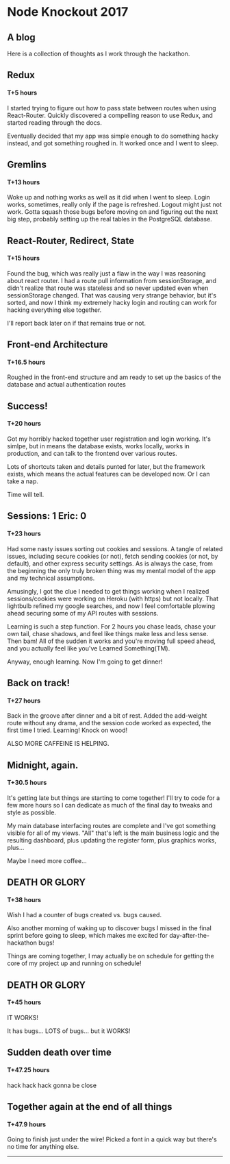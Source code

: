 # Node Knockout 2017 

## A blog 

Here is a collection of thoughts as I work through the hackathon. 

## Redux

#### T+5 hours

I started trying to figure out how to pass state between routes when using React-Router. Quickly discovered a compelling reason to use Redux, and started reading through the docs. 

Eventually decided that my app was simple enough to do something hacky instead, and got something roughed in. It worked once and I went to sleep.

## Gremlins

#### T+13 hours

Woke up and nothing works as well as it did when I went to sleep. Login works, sometimes, really only if the page is refreshed. Logout might just not work. Gotta squash those bugs before moving on and figuring out the next big step, probably setting up the real tables in the PostgreSQL database.

## React-Router, Redirect, State

#### T+15 hours

Found the bug, which was really just a flaw in the way I was reasoning about react router. I had a route pull information from sessionStorage, and didn't realize that route was stateless and so never updated even when sessionStorage changed. That was causing very strange behavior, but it's sorted, and now I think my extremely hacky login and routing can work for hacking everything else together.

I'll report back later on if that remains true or not.

## Front-end Architecture

#### T+16.5 hours

Roughed in the front-end structure and am ready to set up the basics of the database and actual authentication routes

## Success!

#### T+20 hours

Got my horribly hacked together user registration and login working. It's simlpe, but in means the database exists, works locally, works in production, and can talk to the frontend over various routes.

Lots of shortcuts taken and details punted for later, but the framework exists, which means the actual features can be developed now. Or I can take a nap.

Time will tell.

## Sessions: 1 Eric: 0

#### T+23 hours

Had some nasty issues sorting out cookies and sessions. A tangle of related issues, including secure cookies (or not), fetch sending cookies (or not, by default), and other express security settings. As is always the case, from the beginning the only truly broken thing was my mental model of the app and my technical assumptions.

Amusingly, I got the clue I needed to get things working when I realized sessions/cookies were working on Heroku (with https) but not locally. That lightbulb refined my google searches, and now I feel comfortable plowing ahead securing some of my API routes with sessions.

Learning is such a step function. For 2 hours you chase leads, chase your own tail, chase shadows, and feel like things make less and less sense. Then bam! All of the sudden it works and you're moving full speed ahead, and you actually feel like you've Learned Something(TM).

Anyway, enough learning. Now I'm going to get dinner!

## Back on track!

#### T+27 hours

Back in the groove after dinner and a bit of rest. Added the add-weight route without any drama, and the session code worked as expected, the first time I tried. Learning! Knock on wood!

ALSO MORE CAFFEINE IS HELPING.

## Midnight, again.

#### T+30.5 hours

It's getting late but things are starting to come together! I'll try to code for a few more hours so I can dedicate as much of the final day to tweaks and style as possible.

My main database interfacing routes are complete and I've got something visible for all of my views. "All" that's left is the main business logic and the resulting dashboard, plus updating the register form, plus graphics works, plus...

Maybe I need more coffee...


## DEATH OR GLORY

#### T+38 hours

Wish I had a counter of bugs created vs. bugs caused.

Also another morning of waking up to discover bugs I missed in the final sprint before going to sleep, which makes me excited for day-after-the-hackathon bugs!

Things are coming together, I may actually be on schedule for getting the core of my project up and running on schedule!

## DEATH OR GLORY

#### T+45 hours

IT WORKS!

It has bugs... LOTS of bugs... but it WORKS!

## Sudden death over time

#### T+47.25 hours

hack hack hack gonna be close

## Together again at the end of all things

#### T+47.9 hours

Going to finish just under the wire! Picked a font in a quick way but there's no time for anything else. 

- - - - - - - - 